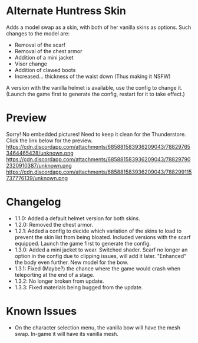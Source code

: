 # Alternate Huntress Skin

Adds a model swap as a skin, with both of her vanilla skins as options.
Such changes to the model are:
- Removal of the scarf
- Removal of the chest armor
- Addition of a mini jacket
- Visor change
- Addition of clawed boots
- Increased... thickness of the waist down (Thus making it NSFW)

A version with the vanilla helmet is available, use the config to change it.
(Launch the game first to generate the config, restart for it to take effect.) 

# Preview
Sorry! No embedded pictures! Need to keep it clean for the Thunderstore. Click the link below for the preview.
https://cdn.discordapp.com/attachments/685881583936209043/788297653464465428/unknown.png
https://cdn.discordapp.com/attachments/685881583936209043/788297902320910387/unknown.png
https://cdn.discordapp.com/attachments/685881583936209043/788299115737776139/unknown.png

# Changelog
- 1.1.0: Added a default helmet version for both skins.
- 1.2.0: Removed the chest armor.
- 1.2.1: Added a config to decide which variation of the skins to load to prevent the skin list from being bloated. Included 
versions with the scarf equipped. Launch the game first to generate the config.
- 1.3.0: Added a mini jacket to wear. Switched shader. Scarf no longer an option in the config due to clipping issues, 
will add it later. "Enhanced" the body even further. New model for the bow.
- 1.3.1: Fixed (Maybe?) the chance where the game would crash when teleporting at the end of a stage.
- 1.3.2: No longer broken from update.
- 1.3.3: Fixed materials being bugged from the update.

# Known Issues
- On the character selection menu, the vanilla bow will have the mesh swap. In-game it will have its vanilla mesh.